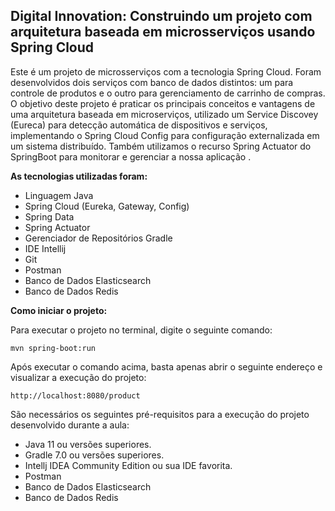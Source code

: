 ## Digital Innovation: Construindo um projeto com arquitetura baseada em microsserviços usando Spring Cloud

Este é um projeto de microsserviços com a tecnologia Spring Cloud. Foram desenvolvidos dois serviços com banco de dados distintos: um para controle de produtos e o outro para gerenciamento de carrinho de compras. O objetivo deste projeto é praticar os principais conceitos e vantagens de uma arquitetura baseada em microserviços, utilizado um Service Discovey (Eureca) para detecção automática de dispositivos e serviços, implementando o Spring Cloud Config para configuração externalizada em um sistema distribuído. Também utilizamos o recurso Spring Actuator do SpringBoot para monitorar e gerenciar a nossa aplicação .

**As tecnologias utilizadas foram:**

- Linguagem Java
- Spring Cloud (Eureka, Gateway, Config)
- Spring Data
- Spring Actuator
- Gerenciador de Repositórios Gradle
- IDE Intellij
- Git
- Postman
- Banco de Dados Elasticsearch
- Banco de Dados Redis

**Como iniciar o projeto:**

Para executar o projeto no terminal, digite o seguinte comando:

```
mvn spring-boot:run 
```

Após executar o comando acima, basta apenas abrir o seguinte endereço e visualizar a execução do projeto:

```
http://localhost:8080/product
```

São necessários os seguintes pré-requisitos para a execução do projeto desenvolvido durante a aula:

- Java 11 ou versões superiores.
- Gradle 7.0 ou versões superiores.
- Intellj IDEA Community Edition ou sua IDE favorita.
- Postman
- Banco de Dados Elasticsearch
- Banco de Dados Redis

